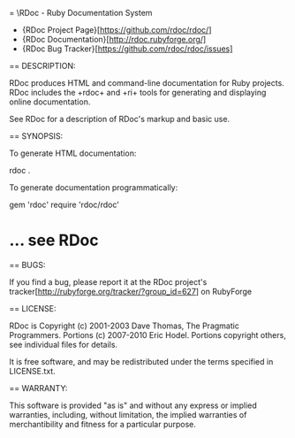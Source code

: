 = \RDoc - Ruby Documentation System

* {RDoc Project Page}[https://github.com/rdoc/rdoc/]
* {RDoc Documentation}[http://rdoc.rubyforge.org/]
* {RDoc Bug Tracker}[https://github.com/rdoc/rdoc/issues]

== DESCRIPTION:

RDoc produces HTML and command-line documentation for Ruby projects.  RDoc
includes the +rdoc+ and +ri+ tools for generating and displaying online
documentation.

See RDoc for a description of RDoc's markup and basic use.

== SYNOPSIS:

To generate HTML documentation:

  rdoc .

To generate documentation programmatically:

  gem 'rdoc'
  require 'rdoc/rdoc'
  # ... see RDoc

== BUGS:

If you find a bug, please report it at the RDoc project's
tracker[http://rubyforge.org/tracker/?group_id=627] on RubyForge

== LICENSE:

RDoc is Copyright (c) 2001-2003 Dave Thomas, The Pragmatic Programmers.
Portions (c) 2007-2010 Eric Hodel.  Portions copyright others, see individual
files for details.

It is free software, and may be redistributed under the terms specified in
LICENSE.txt.

== WARRANTY:

This software is provided "as is" and without any express or implied
warranties, including, without limitation, the implied warranties of
merchantibility and fitness for a particular purpose.
